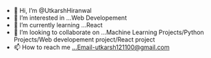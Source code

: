 - 👋 Hi, I’m @UtkarshHiranwal
- 👀 I’m interested in ...Web Developement
- 🌱 I’m currently learning ...React
- 💞️ I’m looking to collaborate on ...Machine Learning Projects/Python Projects/Web developement project/React project
- 📫 How to reach me ...Email-utkarsh121100@gmail.com

<!---
UtkarshHiranwal/UtkarshHiranwal is a ✨ special ✨ repository because its `README.md` (this file) appears on your GitHub profile.
You can click the Preview link to take a look at your changes.
--->
